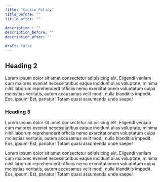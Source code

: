```yaml
---
title: "Cookie Policy"
title_before: ""
titile_after: ""

description : ""
description_before: ""
description_after: ""

draft: false
---
```


## Heading 2
Lorem ipsum dolor sit amet consectetur adipisicing elit. Eligendi veniam cum maiores eveniet necessitatibus eaque incidunt alias voluptate, minima nihil laborum reprehenderit officiis nemo exercitationem voluptatum culpa molestias veritatis, autem accusamus velit modi, nulla blanditiis impedit. Eos, ipsum! Est, pariatur! Totam quasi assumenda unde saepe!

### Heading 3
Lorem ipsum dolor sit amet consectetur adipisicing elit. Eligendi veniam cum maiores eveniet necessitatibus eaque incidunt alias voluptate, minima nihil laborum reprehenderit officiis nemo exercitationem voluptatum culpa molestias veritatis, autem accusamus velit modi, nulla blanditiis impedit. Eos, ipsum! Est, pariatur! Totam quasi assumenda unde saepe!

Lorem ipsum dolor sit amet consectetur adipisicing elit. Eligendi veniam cum maiores eveniet necessitatibus eaque incidunt alias voluptate, minima nihil laborum reprehenderit officiis nemo exercitationem voluptatum culpa molestias veritatis, autem accusamus velit modi, nulla blanditiis impedit. Eos, ipsum! Est, pariatur! Totam quasi assumenda unde saepe!